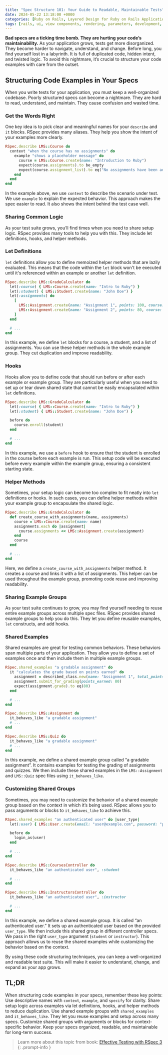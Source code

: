 ```yaml
---
title: "Spec Structure 101: Your Guide to Readable, Maintainable Tests"
date: 2024-05-22 13:18:00 +0000
categories: [Ruby on Rails, Layered Design for Ruby on Rails Applications]
tags: [rails, ui, view components, rendering, parameters, development, web development]
---
```


**Bad specs are a ticking time bomb. They are hurting your code’s maintainability.** As your application grows, tests get more disorganized. They become harder to navigate, understand, and change. Before long, you find yourself lost in a labyrinth. It is full of duplicated code, hidden intent, and twisted logic. To avoid this nightmare, it’s crucial to structure your code examples with care from the outset.

## Structuring Code Examples in Your Specs
When you write tests for your application, you must keep a well-organized codebase. Poorly structured specs can become a nightmare. They are hard to read, understand, and maintain. They cause confusion and wasted time.

### Get the Words Right
One key idea is to pick clear and meaningful names for your `describe` and `it` blocks. RSpec provides many aliases. They help you show the intent of your examples more clearly.

```ruby
RSpec.describe LMS::Course do
  context "when the course has no assignments" do
    example "shows a placeholder message" do
      course = LMS::Course.create(name: "Introduction to Ruby")
      expect(course.assignments).to be_empty
      expect(course.assignment_list).to eq("No assignments have been added yet.")
    end
  end
end
```

In the example above, we use `context` to describe the scenario under test. We use `example` to explain the expected behavior. This approach makes the spec easier to read. It also shows the intent behind the test case well.

### Sharing Common Logic
As your test suite grows, you’ll find times when you need to share setup logic. RSpec provides many tools to help you with this. They include let definitions, hooks, and helper methods.

### Let Definitions
`let` definitions allow you to define memoized helper methods that are lazily evaluated. This means that the code within the `let` block won't be executed until it's referenced within an example or another `let` definition.

```ruby
RSpec.describe LMS::GradeCalculator do
  let(:course) { LMS::Course.create(name: "Intro to Ruby") }
  let(:student) { LMS::Student.create(name: "John Doe") }
  let(:assignments) do
    [
      LMS::Assignment.create(name: "Assignment 1", points: 100, course: course),
      LMS::Assignment.create(name: "Assignment 2", points: 80, course: course)
    ]
  end

  # ...
end
```

In this example, we define `let` blocks for a course, a student, and a list of assignments. You can use these helper methods in the whole example group. They cut duplication and improve readability.

### Hooks
Hooks allow you to define code that should run before or after each example or example group. They are particularly useful when you need to set up or tear down shared state that cannot be easily encapsulated within `let` definitions.

```ruby
RSpec.describe LMS::GradeCalculator do
  let(:course) { LMS::Course.create(name: "Intro to Ruby") }
  let(:student) { LMS::Student.create(name: "John Doe") }

  before do
    course.enroll(student)
  end

  # ...
end
```

In this example, we use a `before` hook to ensure that the student is enrolled in the course before each example is run. This setup code will be executed before every example within the example group, ensuring a consistent starting state.

### Helper Methods
Sometimes, your setup logic can become too complex to fit neatly into `let` definitions or hooks. In such cases, you can define helper methods within your example group to encapsulate the shared logic.

```ruby
RSpec.describe LMS::GradeCalculator do
  def create_course_with_assignments(name, assignments)
    course = LMS::Course.create(name: name)
    assignments.each do |assignment|
      course.assignments << LMS::Assignment.create(assignment)
    end
    course
  end

  # ...
end
```

Here, we define a `create_course_with_assignments` helper method. It creates a course and links it with a list of assignments. This helper can be used throughout the example group, promoting code reuse and improving readability.

### Sharing Example Groups
As your test suite continues to grow, you may find yourself needing to reuse entire example groups across multiple spec files. RSpec provides shared example groups to help you do this. They let you define reusable examples, `let` constructs, and add hooks.

### Shared Examples
Shared examples are great for testing common behaviors. These behaviors span multiple parts of your application. They allow you to define a set of examples once and then include them in multiple example groups.

```ruby
RSpec.shared_examples "a gradable assignment" do
  it "calculates the grade based on points earned" do
    assignment = described_class.new(name: "Assignment 1", total_points: 100)
    assignment.submit_for_grading(points_earned: 80)
    expect(assignment.grade).to eq(80)
  end

  # ...
end

RSpec.describe LMS::Assignment do
  it_behaves_like "a gradable assignment"
  # ...
end

RSpec.describe LMS::Quiz do
  it_behaves_like "a gradable assignment"
  # ...
end
```

In this example, we define a shared example group called “a gradable assignment”. It contains examples for testing the grading of assignments and quizzes. We then include these shared examples in the `LMS::Assignment` and `LMS::Quiz` spec files using `it_behaves_like`.

### Customizing Shared Groups
Sometimes, you may need to customize the behavior of a shared example group based on the context in which it’s being used. RSpec allows you to pass arguments or blocks to `it_behaves_like` to achieve this.

```ruby
RSpec.shared_examples "an authenticated user" do |user_type|
  let(:user) { LMS::User.create(email: "user@example.com", password: "password", type: user_type) }

  before do
    login_as(user)
  end

  # ...
end

RSpec.describe LMS::CoursesController do
  it_behaves_like "an authenticated user", :student

  # ...
end

RSpec.describe LMS::InstructorsController do
  it_behaves_like "an authenticated user", :instructor

  # ...
end
```

In this example, we define a shared example group. It is called “an authenticated user.” It sets up an authenticated user based on the provided `user_type`. We then include this shared group in different controller specs. We pass in the right `user_type` argument (`student` or `instructor`). This approach allows us to reuse the shared examples while customizing the behavior based on the context.

By using these code structuring techniques, you can keep a well-organized and readable test suite. This will make it easier to understand, change, and expand as your app grows.

## TL;DR
When structuring code examples in your specs, remember these key points: Use descriptive names with `context`, `example`, and `specify` for clarity. Share setup logic across examples via let definitions, hooks, and helper methods to reduce duplication. Use shared example groups with `shared_examples` and `it_behaves_like`. They let you reuse examples and setup across many specs. Customize shared groups with arguments or blocks for context-specific behavior. Keep your specs organized, readable, and maintainable for long-term success.

> Learn more about this topic from book: [Effective Testing with RSpec 3](https://pragprog.com/titles/rspec3/effective-testing-with-rspec-3/)
{: .prompt-info }


